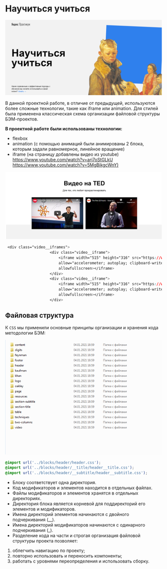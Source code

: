 # Научиться учиться
![](img/main.png)

В данной проектной работе, в отличие от предыдущей, используются более сложные технологии, такие как iframe или animation.
Для стилей была применена классическая схема организации файловой структуры БЭМ-проектов.

**В проектной работе были использованы технологии:** 
* flexbox 
* animation (с помощью анимаций были анимированы 2 блока, которым задали равномерное, линейное вращение)
* iframe (на страницу добавлены видео из youtube)  
<https://www.youtube.com/watch?v=arj7oStGLkU>   
<https://www.youtube.com/watch?v=5MgBikgcWnY)>

![iframe](img/iframeVideo.png)

```CSS
 <div class="video__iframes">
                    <div class="video__iframe">
                        <iframe width="515" height="316" src="https://www.youtube.com/embed/arj7oStGLkU" 
                        allow="accelerometer; autoplay; clipboard-write; encrypted-media; gyroscope; picture-in-picture" 
                        allowfullscreen></iframe>
                    </div>
                    <div class="video__iframe">
                        <iframe width="515" height="316" src="https://www.youtube.com/embed/5MgBikgcWnY" 
                        allow="accelerometer; autoplay; clipboard-write; encrypted-media; gyroscope; picture-in-picture" 
                        allowfullscreen></iframe>
                    </div>
```


## Файловая структура
К `CSS` мы применили основные принципы организации и хранения кода методологии БЭМ:

![файловая структура БЭМ](img/CSSbam.png)

```CSS
@import url('../blocks/header/header.css');
@import url('../blocks/header/__title/header__title.css');
@import url('../blocks/header/__subtitle/header__subtitle.css');
```

* Блоку соответствует одна директория.
* Код модификаторов и элементов находится в отдельных файлах.
* Файлы модификаторов и элементов хранятся в отдельных директориях.
* Директория блока является корневой для поддиректорий его элементов и модификаторов.
* Имена директорий элементов начинаются с двойного подчеркивания (__).
* Имена директорий модификаторов начинаются с одинарного подчеркивания (_).
* Разделение кода на части и строгая организация файловой структуры проекта позволяет:

1. облегчить навигацию по проекту;
2. повторно использовать и переносить компоненты;
3. работать с уровнями переопределения и использовать сборку.




